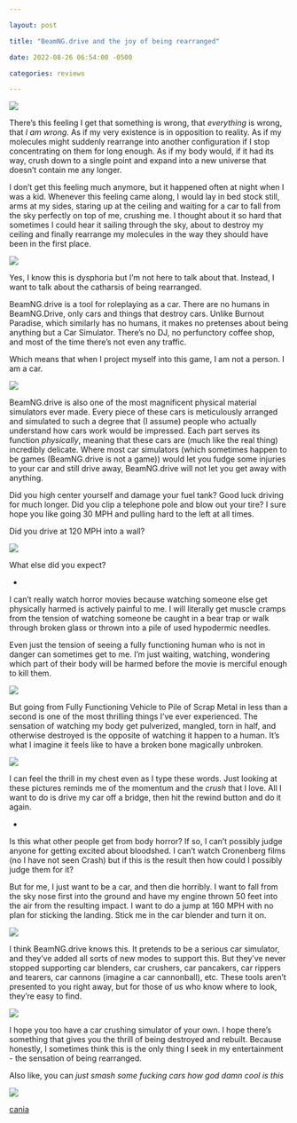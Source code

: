 ```yaml
---

layout: post

title: "BeamNG.drive and the joy of being rearranged"

date: 2022-08-26 06:54:00 -0500

categories: reviews

---
```



![](https://cania.neocities.org/gmvr/beamng/orng.jpg)


There’s this feeling I get that something is wrong, that _everything_ is wrong, that _I am wrong_. As if my very existence is in opposition to reality. As if my molecules might suddenly rearrange into another configuration if I stop concentrating on them for long enough. As if my body would, if it had its way, crush down to a single point and expand into a new universe that doesn’t contain me any longer.

I don’t get this feeling much anymore, but it happened often at night when I was a kid. Whenever this feeling came along, I would lay in bed stock still, arms at my sides, staring up at the ceiling and waiting for a car to fall from the sky perfectly on top of me, crushing me. I thought about it so hard that sometimes I could hear it sailing through the sky, about to destroy my ceiling and finally rearrange my molecules in the way they should have been in the first place.


![](https://cania.neocities.org/gmvr/beamng/orngcrash.jpg)

Yes, I know this is dysphoria but I’m not here to talk about that. Instead, I want to talk about the catharsis of being rearranged.

BeamNG.drive is a tool for roleplaying as a car. There are no humans in BeamNG.Drive, only cars and things that destroy cars. Unlike Burnout Paradise, which similarly has no humans, it makes no pretenses about being anything but a Car Simulator. There’s no DJ, no perfunctory coffee shop, and most of the time there’s not even any traffic. 

Which means that when I project myself into this game, I am not a person. I am a car. 


![](https://cania.neocities.org/gmvr/beamng/pink.jpg)

BeamNG.drive is also one of the most magnificent physical material simulators ever made. Every piece of these cars is meticulously arranged and simulated to such a degree that (I assume) people who actually understand how cars work would be impressed. Each part serves its function _physically_, meaning that these cars are (much like the real thing) incredibly delicate. Where most car simulators (which sometimes happen to be games (BeamNG.drive is not a game)) would let you fudge some injuries to your car and still drive away, BeamNG.drive will not let you get away with anything.

Did you high center yourself and damage your fuel tank? Good luck driving for much longer. Did you clip a telephone pole and blow out your tire? I sure hope you like going 30 MPH and pulling hard to the left at all times. 

Did you drive at 120 MPH into a wall?


![](https://cania.neocities.org/gmvr/beamng/pinkcrash.jpg)


What else did you expect?

-

I can’t really watch horror movies because watching someone else get physically harmed is actively painful to me. I will literally get muscle cramps from the tension of watching someone be caught in a bear trap or walk through broken glass or thrown into a pile of used hypodermic needles. 

Even just the tension of seeing a fully functioning human who is not in danger can sometimes get to me. I’m just waiting, watching, wondering which part of their body will be harmed before the movie is merciful enough to kill them.


![](https://cania.neocities.org/gmvr/beamng/jeep.jpg)

But going from Fully Functioning Vehicle to Pile of Scrap Metal in less than a second is one of the most thrilling things I’ve ever experienced. The sensation of watching my body get pulverized, mangled, torn in half, and otherwise destroyed is the opposite of watching it happen to a human. It’s what I imagine it feels like to have a broken bone magically unbroken. 

![](https://cania.neocities.org/gmvr/beamng/jeepcrash.jpg)

I can feel the thrill in my chest even as I type these words. Just looking at these pictures reminds me of the momentum and the _crush_ that I love. All I want to do is drive my car off a bridge, then hit the rewind button and do it again.

-

Is this what other people get from body horror? If so, I can’t possibly judge anyone for getting excited about bloodshed. I can’t watch Cronenberg films (no I have not seen Crash) but if this is the result then how could I possibly judge them for it?  

But for me, I just want to be a car, and then die horribly. I want to fall from the sky nose first into the ground and have my engine thrown 50 feet into the air from the resulting impact. I want to do a jump at 160 MPH with no plan for sticking the landing. Stick me in the car blender and turn it on.

![](https://cania.neocities.org/gmvr/beamng/bus.jpg)

I think BeamNG.drive knows this. It pretends to be a serious car simulator, and they’ve added all sorts of new modes to support this. But they’ve never stopped supporting car blenders, car crushers, car pancakers, car rippers and tearers, car cannons (imagine a car cannonball), etc. These tools aren’t presented to you right away, but for those of us who know where to look, they’re easy to find. 


![](https://cania.neocities.org/gmvr/beamng/buscrash.jpg)


I hope you too have a car crushing simulator of your own. I hope there’s something that gives you the thrill of being destroyed and rebuilt. Because honestly, I sometimes think this is the only thing I seek in my entertainment - the sensation of being rearranged. 

Also like, you can _just smash some fucking cars how god damn cool is this_

![](https://cania.neocities.org/gmvr/beamng/greencrash.jpg)

[cania](https://cania.neocities.org/)
